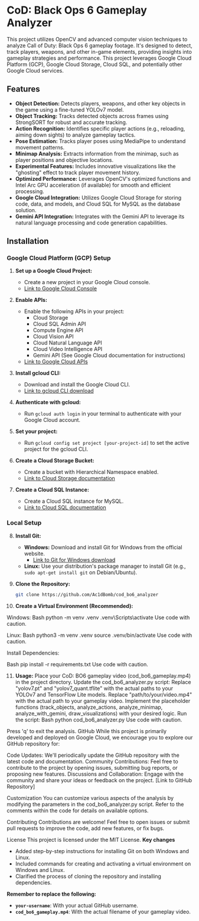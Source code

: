 # CoD: Black Ops 6 Gameplay Analyzer

This project utilizes OpenCV and advanced computer vision techniques to analyze Call of Duty: Black Ops 6 gameplay footage. It's designed to detect, track players, weapons, and other in-game elements, providing insights into gameplay strategies and performance. This project leverages Google Cloud Platform (GCP), Google Cloud Storage, Cloud SQL, and potentially other Google Cloud services.

## Features

* **Object Detection:** Detects players, weapons, and other key objects in the game using a fine-tuned YOLOv7 model.
* **Object Tracking:** Tracks detected objects across frames using StrongSORT for robust and accurate tracking.
* **Action Recognition:** Identifies specific player actions (e.g., reloading, aiming down sights) to analyze gameplay tactics.
* **Pose Estimation:** Tracks player poses using MediaPipe to understand movement patterns.
* **Minimap Analysis:** Extracts information from the minimap, such as player positions and objective locations.
* **Experimental Features:** Includes innovative visualizations like the "ghosting" effect to track player movement history.
* **Optimized Performance:** Leverages OpenCV's optimized functions and Intel Arc GPU acceleration (if available) for smooth and efficient processing.
* **Google Cloud Integration:** Utilizes Google Cloud Storage for storing code, data, and models, and Cloud SQL for MySQL as the database solution.
* **Gemini API Integration:** Integrates with the Gemini API to leverage its natural language processing and code generation capabilities.

## Installation

### Google Cloud Platform (GCP) Setup

1. **Set up a Google Cloud Project:**
   * Create a new project in your Google Cloud console.
   * [Link to Google Cloud Console](https://console.cloud.google.com/)

2. **Enable APIs:**
   * Enable the following APIs in your project:
     * Cloud Storage
     * Cloud SQL Admin API
     * Compute Engine API
     * Cloud Vision API
     * Cloud Natural Language API
     * Cloud Video Intelligence API
     * Gemini API (See Google Cloud documentation for instructions)
   * [Link to Google Cloud APIs](https://console.cloud.google.com/apis/library)

3. **Install gcloud CLI:**
   * Download and install the Google Cloud CLI.
   * [Link to gcloud CLI download](https://cloud.google.com/sdk/docs/install)

4. **Authenticate with gcloud:**
   * Run `gcloud auth login` in your terminal to authenticate with your Google Cloud account.

5. **Set your project:**
   * Run `gcloud config set project [your-project-id]` to set the active project for the gcloud CLI.

6. **Create a Cloud Storage Bucket:**
   * Create a bucket with Hierarchical Namespace enabled.
   * [Link to Cloud Storage documentation](https://cloud.google.com/storage/docs)

7. **Create a Cloud SQL Instance:**
   * Create a Cloud SQL instance for MySQL.
   * [Link to Cloud SQL documentation](https://cloud.google.com/sql/docs/mysql)

### Local Setup

8. **Install Git:**
   * **Windows:** Download and install Git for Windows from the official website.
     * [Link to Git for Windows download](https://git-scm.com/download/win)
   * **Linux:** Use your distribution's package manager to install Git (e.g., `sudo apt-get install git` on Debian/Ubuntu).

9. **Clone the Repository:**
   ```bash
   git clone https://github.com/Ac1dBomb/cod_bo6_analyzer

10. **Create a Virtual Environment (Recommended):**

Windows:
Bash
python -m venv .venv
.venv\Scripts\activate
Use code with caution.

Linux:
Bash
python3 -m venv .venv
source .venv/bin/activate
Use code with caution.

Install Dependencies:

Bash
pip install -r requirements.txt
Use code with caution.

11. **Usage:**
Place your CoD: BO6 gameplay video (cod_bo6_gameplay.mp4) in the project directory.
Update the cod_bo6_analyzer.py script:
Replace "yolov7.pt" and "yolov7_quant.tflite" with the actual paths to your YOLOv7 and TensorFlow Lite models.
Replace "path/to/your/video.mp4" with the actual path to your gameplay video.
Implement the placeholder functions (track_objects, analyze_actions, analyze_minimap, analyze_with_gemini, draw_visualizations) with your desired logic.
Run the script:
Bash
python cod_bo6_analyzer.py
Use code with caution.

Press 'q' to exit the analysis.
GitHub
While this project is primarily developed and deployed on Google Cloud, we encourage you to explore our GitHub repository for:

Code Updates: We'll periodically update the GitHub repository with the latest code and documentation.
Community Contributions: Feel free to contribute to the project by opening issues, submitting bug reports, or proposing new features.
Discussions and Collaboration: Engage with the community and share your ideas or feedback on the project.
[Link to GitHub Repository]

Customization
You can customize various aspects of the analysis by modifying the parameters in the cod_bo6_analyzer.py script. Refer to the comments within the code for details on available options.

Contributing
Contributions are welcome! Feel free to open issues or submit pull requests to improve the code, add new features, or fix bugs.

License
This project is licensed under the MIT License.
**Key changes**

*   Added step-by-step instructions for installing Git on both Windows and Linux.
*   Included commands for creating and activating a virtual environment on Windows and Linux.
*   Clarified the process of cloning the repository and installing dependencies.

**Remember to replace the following:**

* **`your-username`**:  With your actual GitHub username.
* **`cod_bo6_gameplay.mp4`**: With the actual filename of your gameplay video.